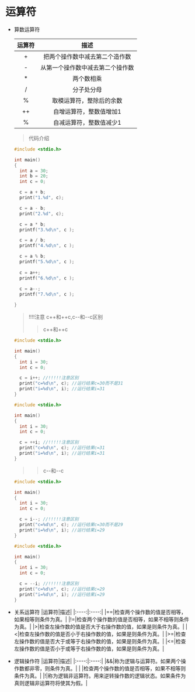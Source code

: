 # 运算符

+ 算数运算符

  |运算符|描述|
  |:----:|:----:|
  |+|把两个操作数中减去第二个造作数|
  |-|从第一个操作数中减去第二个操作数|
  |*|两个数相乘|
  |/|分子处分母|
  |%|取模运算符，整除后的余数|
  |++|自增运算符，整数值增加1|
  |%|自减运算符，整数值减少1|

  > 代码介绍
  ```c
  #include <stdio.h>

  int main()
  {
    int a = 30;
    int b = 20;
    int c = 0;

    c = a + b;
    print("1.%d", c);

    c = a - b;
    print("2.%d", c);

    c = a * b;
    printf("3.%d\n", c );

    c = a / b;
    printf("4.%d\n", c );

    c = a % b;
    printf("5.%d\n", c );
   
    c = a++;  
    printf("6.%d\n", c );
    
    c = a--;
    printf("7.%d\n", c );

  }
  ```
  >!!!!注意 c++和++c,c--和--c区别
   >>c++和++c
  ```c
  #include <stdio.h>

  int main()
  {
    int i = 30;
    int c = 0;

    c = i++; //!!!!!注意区别
    print("c=%d\n", c); //运行结果c=30而不是31
    print("i=%d\n", i); //运行结果i=31
  }
  ```

  ```c
  #include <stdio.h>

  int main()
  {
    int i = 30;
    int c = 0;

    c = ++i; //!!!!!注意区别
    print("c=%d\n", c); //运行结果c=31
    print("i=%d\n", i); //运行结果i=31
  }
  ```
  >>c--和--c

  ```c
  #include <stdio.h>

  int main()
  {
    int i = 30;
    int c = 0;

    c = i--; //!!!!!注意区别
    print("c=%d\n", c); //运行结果c=30而不是29
    print("i=%d\n", i); //运行结果i=29
  }
  ```

  ```c
  #include <stdio.h>

  int main()
  {
    int i = 30;
    int c = 0;

    c = --i; //!!!!!注意区别
    print("c=%d\n", c); //运行结果c=29
    print("i=%d\n", i); //运行结果i=29
  }
  ```
+ 关系运算符
  |运算符|描述|
  |:----:|:----:|
  |==|检查两个操作数的值是否相等，如果相等则条件为真。|
  |!=|检查两个操作数的值是否相等，如果不相等则条件为真。|
  |>|检查左操作数的值是否大于右操作数的值，如果是则条件为真。|
  |<|检查左操作数的值是否小于右操作数的值，如果是则条件为真。|
  |>=|检查左操作数的值是否大于或等于右操作数的值，如果是则条件为真。|
  |<=|检查左操作数的值是否小于或等于右操作数的值，如果是则条件为真。|
+ 逻辑操作符
  |运算符|描述|
  |:----:|:----:|
  |&&|称为逻辑与运算符。如果两个操作数都非零，则条件为真。|
  |  |检查两个操作数的值是否相等，如果不相等则条件为真。|
  |!|称为逻辑非运算符。用来逆转操作数的逻辑状态。如果条件为真则逻辑非运算符将使其为假。|
  
